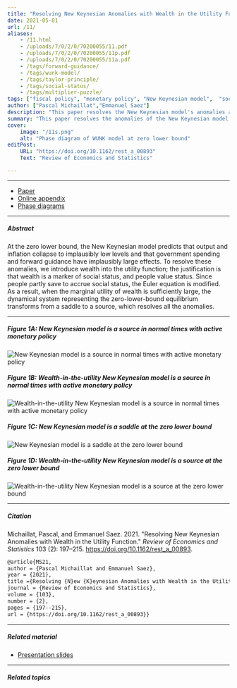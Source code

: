 ```yaml
---
title: "Resolving New Keynesian Anomalies with Wealth in the Utility Function" 
date: 2021-05-01
url: /11/
aliases:
    - /11.html
    - /uploads/7/0/2/0/70200055/11.pdf
    - /uploads/7/0/2/0/70200055/11p.pdf
    - /uploads/7/0/2/0/70200055/11a.pdf
    - /tags/forward-guidance/
    - /tags/wunk-model/
    - /tags/taylor-principle/
    - /tags/social-status/
    - /tags/multiplier-puzzle/
tags: ["fiscal policy", "monetary policy", "New Keynesian model",  "social psychology", "wealth in the utility", "zero lower bound"]
author: ["Pascal Michaillat","Emmanuel Saez"]
description: "This paper resolves the New Keynesian model's anomalies at the zero lower bound by introducing wealth in the utility function. Published in REStat, 2021."
summary: "This paper resolves the anomalies of the New Keynesian model at the zero lower bound—explosive recessions, forward-guidance puzzle, fiscal-multiplier puzzle—by introducing wealth into the utility function."
cover:
    image: "/11s.png"
    alt: "Phase diagram of WUNK model at zero lower bound"
editPost:
    URL: "https://doi.org/10.1162/rest_a_00893"
    Text: "Review of Economics and Statistics"

---
```


---

+ [Paper](/11.pdf)
+ [Online appendix](/11a.pdf)
+ [Phase diagrams](https://github.com/pmichaillat/wunk-model)

---

##### Abstract

At the zero lower bound, the New Keynesian model predicts that output and inflation collapse to implausibly low levels and that government spending and forward guidance have implausibly large effects. To resolve these anomalies, we introduce wealth into the utility function; the justification is that wealth is a marker of social status, and people value status. Since people partly save to accrue social status, the Euler equation is modified. As a result, when the marginal utility of wealth is sufficiently large, the dynamical system representing the zero-lower-bound equilibrium transforms from a saddle to a source, which resolves all the anomalies.

---

##### Figure 1A: New Keynesian model is a source in normal times with active monetary policy

![New Keynesian model is a source in normal times with active monetary policy](/11a.png)

##### Figure 1B: Wealth-in-the-utility New Keynesian model is a source in normal times with active monetary policy

![Wealth-in-the-utility New Keynesian model is a source in normal times with active monetary policy](/11b.png)

##### Figure 1C: New Keynesian model is a saddle at the zero lower bound

![New Keynesian model is a saddle at the zero lower bound](/11c.png)

##### Figure 1D: Wealth-in-the-utility New Keynesian model is a source at the zero lower bound

![Wealth-in-the-utility New Keynesian model is a source at the zero lower bound](/11d.png)


---

##### Citation

Michaillat, Pascal, and Emmanuel Saez. 2021. "Resolving New Keynesian Anomalies with Wealth in the Utility Function." *Review of Economics and Statistics* 103 (2): 197–215. https://doi.org/10.1162/rest_a_00893.

```latex
@article{MS21,
author = {Pascal Michaillat and Emmanuel Saez},
year = {2021},
title ={Resolving {N}ew {K}eynesian Anomalies with Wealth in the Utility Function},
journal = {Review of Economics and Statistics},
volume = {103},
number = {2},
pages = {197--215},
url = {https://doi.org/10.1162/rest_a_00893}}
```

---

##### Related material

+ [Presentation slides](/11p.pdf)

---

##### Related topics
